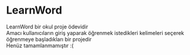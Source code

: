 # LearnWord
LearnWord bir okul proje ödevidir  
Amacı kullanıcıların giriş yaparak öğrenmek istedikleri kelimeleri seçerek öğrenmeye başladıkları bir projedir  
Henüz tamamlanmamıştır :(
